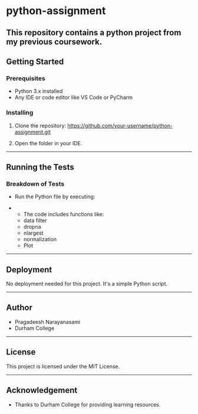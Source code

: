# python-assignment
This repository contains a python project from my previous coursework.
---

## Getting Started

### Prerequisites
- Python 3.x installed
- Any IDE or code editor like VS Code or PyCharm

### Installing
1. Clone the repository:
https://github.com/your-username/python-assignment.git

2. Open the folder in your IDE.

---

## Running the Tests

### Breakdown of Tests
- Run the Python file by executing:

- - The code includes functions like:
  - data filter
  - dropna
  - nlargest
  - normalization
  - Plot

---

## Deployment
No deployment needed for this project. It's a simple Python script.

---

## Author
- Pragadeesh Narayanasami
- Durham College

---

## License
This project is licensed under the MIT License.

---

## Acknowledgement
- Thanks to Durham College for providing learning resources.

